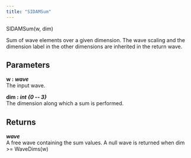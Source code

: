 ```yaml
---
title: "SIDAMSum"
---
```

<p class="function_definition">SIDAMSum(<span class="function_variables">w, dim</span>)</p>

Sum of wave elements over a given dimension.
The wave scaling and the dimension label in the other dimensions are
inherited in the return wave.

## Parameters

**w :** ***wave***  
The input wave.

**dim :** ***int {0 -- 3}***  
The dimension along which a sum is performed.

## Returns
***wave***  
A free wave containing the sum values.
A null wave is returned when dim >= WaveDims(w)
